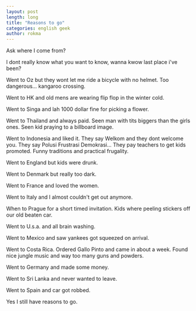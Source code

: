```yaml
---
layout: post
length: long
title: "Reasons to go"
categories: english geek
author: rokma
---
```

Ask where I come from?

I dont really know what you want to know, wanna kwow last place i've been?

Went to Oz but they wont let me ride a bicycle with no helmet. Too dangerous... kangaroo crossing.

Went to HK and old mens are wearing flip flop in the winter cold.

Went to Singa and lah 1000 dollar fine for picking a flower.

Went to Thailand and always paid. Seen man with tits biggers than the girls ones. Seen kid praying to a billboard image.

Went to Indonesia and liked it. They say Welkom and they dont welcome you. They say Polusi Frustrasi Demokrasi... They pay teachers to get kids promoted. Funny traditions and practical frugality.

Went to England but kids were drunk.

Went to Denmark but really too dark.

Went to France and loved the women.

Went to Italy and I almost couldn't get out anymore.

When to Prague for a short timed invitation. Kids where peeling stickers off our old beaten car.

Went to U.s.a. and all brain washing.

Went to Mexico and saw yankees got squeezed on arrival.

Went to Costa Rica. Ordered Gallo Pinto and came in about a week. Found nice jungle music and way too many guns and powders.

Went to Germany and made some money.

Went to Sri Lanka and never wanted to leave.

Went to Spain and car got robbed.

Yes I still have reasons to go.
